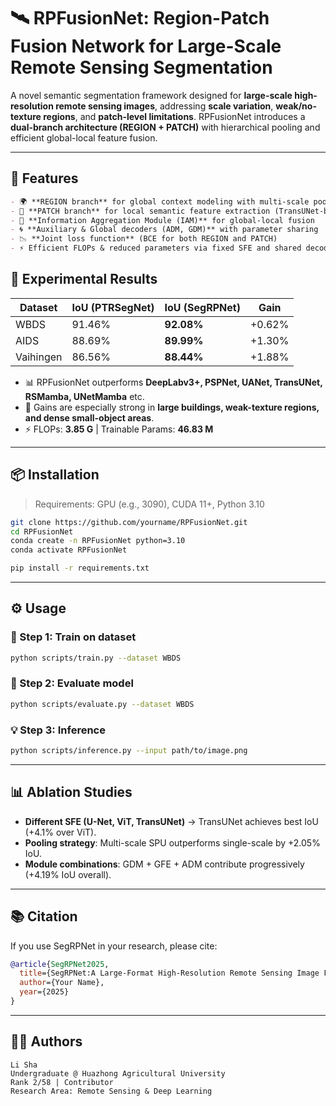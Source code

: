# 🛰️ RPFusionNet: Region-Patch Fusion Network for Large-Scale Remote Sensing Segmentation

A novel semantic segmentation framework designed for **large-scale high-resolution remote sensing images**, addressing **scale variation**, **weak/no-texture regions**, and **patch-level limitations**.
 RPFusionNet introduces a **dual-branch architecture (REGION + PATCH)** with hierarchical pooling and efficient global-local feature fusion.

------

## 🚀 Features

```markdown
- 🌍 **REGION branch** for global context modeling with multi-scale pooling (SPU)
- 🧩 **PATCH branch** for local semantic feature extraction (TransUNet-based SFE)
- 🔗 **Information Aggregation Module (IAM)** for global-local fusion
- 🌀 **Auxiliary & Global decoders (ADM, GDM)** with parameter sharing
- 📉 **Joint loss function** (BCE for both REGION and PATCH)
- ⚡ Efficient FLOPs & reduced parameters via fixed SFE and shared decoders
```

## 🧪 Experimental Results

| Dataset   | IoU (PTRSegNet) | IoU (SegRPNet) | Gain   |
| --------- | --------------- | -------------- | ------ |
| WBDS      | 91.46%          | **92.08%**     | +0.62% |
| AIDS      | 88.69%          | **89.99%**     | +1.30% |
| Vaihingen | 86.56%          | **88.44%**     | +1.88% |

- 📊 RPFusionNet outperforms **DeepLabv3+, PSPNet, UANet, TransUNet, RSMamba, UNetMamba** etc.
- 🎯 Gains are especially strong in **large buildings, weak-texture regions, and dense small-object areas**.
- ⚡ FLOPs: **3.85 G** | Trainable Params: **46.83 M**

------

## 📦 Installation

> Requirements: GPU (e.g., 3090), CUDA 11+, Python 3.10

```bash
git clone https://github.com/yourname/RPFusionNet.git
cd RPFusionNet
conda create -n RPFusionNet python=3.10
conda activate RPFusionNet

pip install -r requirements.txt
```

------

## ⚙️ Usage

### 🔧 Step 1: Train on dataset

```bash
python scripts/train.py --dataset WBDS
```

### 🧪 Step 2: Evaluate model

```bash
python scripts/evaluate.py --dataset WBDS
```

### 💡 Step 3: Inference

```bash
python scripts/inference.py --input path/to/image.png
```

------

## 📊 Ablation Studies

- **Different SFE (U-Net, ViT, TransUNet)** → TransUNet achieves best IoU (+4.1% over ViT).
- **Pooling strategy**: Multi-scale SPU outperforms single-scale by +2.05% IoU.
- **Module combinations**: GDM + GFE + ADM contribute progressively (+4.19% IoU overall).

------

## 📚 Citation

If you use SegRPNet in your research, please cite:

```bibtex
@article{SegRPNet2025,
  title={SegRPNet:A Large-Format High-Resolution Remote Sensing Image Feature Extraction Method for Farmland Protection},
  author={Your Name},
  year={2025}
}
```

------

## 👨‍💻 Authors

```
Li Sha
Undergraduate @ Huazhong Agricultural University
Rank 2/58 | Contributor
Research Area: Remote Sensing & Deep Learning
```

